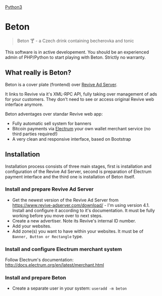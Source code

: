 [Python3](https://www.unixstickers.com/image/cache/data/stickers/python/python_sh-70x70.png)
# Beton
> Beton :cocktail: - a Czech drink containing becherovka and tonic

This software is in active developement. You should be an experienced admin of
PHP/Python to start playing with Beton. Strictly no warranty.

## What really is Beton?
Beton is a cover plate (frontend) over [Revive Ad Server](https://www.revive-adserver.com/).

It links to Revive via it's XML-RPC API, fully taking over management of ads for your customers. They don't need to see or access original Revive web interface anymore.

Beton adventages over standar Revive web app:
* Fully automatic sell system for banners
* Bitcoin payments via [Electrum](https://electrum.org) your own wallet merchant service (no third parties required!)
* A very clean and responsive interface, based on Bootstrap
 
## Installation
Installation process consists of three main stages, first is installation and configuration of the Revive Ad Server, second is preparation of Electrum payment interface and the third one is installation of Beton itself.

### Install and prepare Revive Ad Server

* Get the newest version of the Revive Ad Server from https://www.revive-adserver.com/download/ - I'm using version 4.1. Install and configure it according to it's documentation. It must be fully working before you move over to next steps.
* Create a new advertiser. Note its Revive's internal ID number.
* Add your websites. 
* Add zone(s) you want to have within your websites. It must be of ```Banner, Button or Rectangle``` type.

### Install and configure Electrum merchant system

Follow Electrum's documentation: http://docs.electrum.org/en/latest/merchant.html

### Install and prepare Beton

* Create a separate user in your system: ```useradd -m beton```

